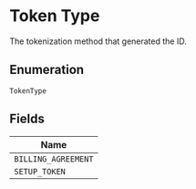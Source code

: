 
# Token Type

The tokenization method that generated the ID.

## Enumeration

`TokenType`

## Fields

| Name |
|  --- |
| `BILLING_AGREEMENT` |
| `SETUP_TOKEN` |

